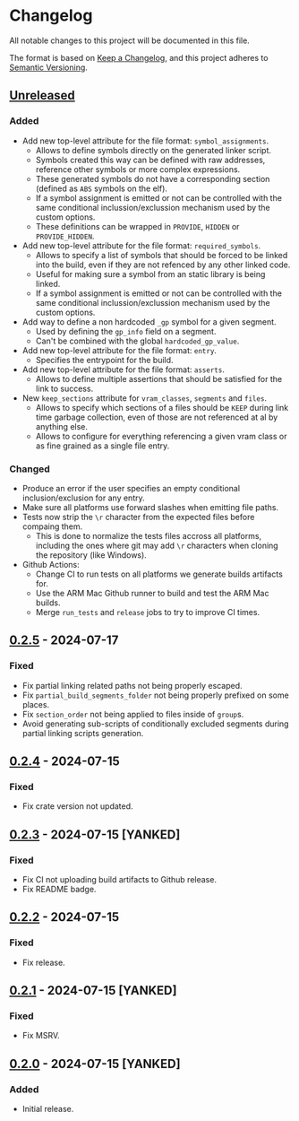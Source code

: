 # Changelog

All notable changes to this project will be documented in this file.

The format is based on [Keep a Changelog](https://keepachangelog.com/en/1.1.0/),
and this project adheres to [Semantic Versioning](https://semver.org/spec/v2.0.0.html).

## [Unreleased]

### Added

- Add new top-level attribute for the file format: `symbol_assignments`.
  - Allows to define symbols directly on the generated linker script.
  - Symbols created this way can be defined with raw addresses, reference other
    symbols or more complex expressions.
  - These generated symbols do not have a corresponding section (defined as
    `ABS` symbols on the elf).
  - If a symbol assignment is emitted or not can be controlled with the same
    conditional inclussion/exclussion mechanism used by the custom options.
  - These definitions can be wrapped in `PROVIDE`, `HIDDEN` or `PROVIDE_HIDDEN`.
- Add new top-level attribute for the file format: `required_symbols`.
  - Allows to specify a list of symbols that should be forced to be linked into
    the build, even if they are not refenced by any other linked code.
  - Useful for making sure a symbol from an static library is being linked.
  - If a symbol assignment is emitted or not can be controlled with the same
    conditional inclussion/exclussion mechanism used by the custom options.
- Add way to define a non hardcoded `_gp` symbol for a given segment.
  - Used by defining the `gp_info` field on a segment.
  - Can't be combined with the global `hardcoded_gp_value`.
- Add new top-level attribute for the file format: `entry`.
  - Specifies the entrypoint for the build.
- Add new top-level attribute for the file format: `asserts`.
  - Allows to define multiple assertions that should be satisfied for the link
    to success.
- New `keep_sections` attribute for `vram_classes`, `segments` and `files`.
  - Allows to specify which sections of a files should be `KEEP` during link
    time garbage collection, even of those are not referenced at al by anything
    else.
  - Allows to configure for everything referencing a given vram class or as
    fine grained as a single file entry.

### Changed

- Produce an error if the user specifies an empty conditional
  inclusion/exclusion for any entry.
- Make sure all platforms use forward slashes when emitting file paths.
- Tests now strip the `\r` character from the expected files before compaing
  them.
  - This is done to normalize the tests files accross all platforms, including
    the ones where git may add `\r` characters when cloning the repository
    (like Windows).
- Github Actions:
  - Change CI to run tests on all platforms we generate builds artifacts for.
  - Use the ARM Mac Github runner to build and test the ARM Mac builds.
  - Merge `run_tests` and `release` jobs to try to improve CI times.

## [0.2.5] - 2024-07-17

### Fixed

- Fix partial linking related paths not being properly escaped.
- Fix `partial_build_segments_folder` not being properly prefixed on some places.
- Fix `section_order` not being applied to files inside of `group`s.
- Avoid generating sub-scripts of conditionally excluded segments during partial
  linking scripts generation.

## [0.2.4] - 2024-07-15

### Fixed

- Fix crate version not updated.

## [0.2.3] - 2024-07-15 [YANKED]

### Fixed

- Fix CI not uploading build artifacts to Github release.
- Fix README badge.

## [0.2.2] - 2024-07-15

### Fixed

- Fix release.

## [0.2.1] - 2024-07-15 [YANKED]

### Fixed

- Fix MSRV.

## [0.2.0] - 2024-07-15 [YANKED]

### Added

- Initial release.

[unreleased]: https://github.com/decompals/slinky/compare/0.2.5...main

[0.2.5]: https://github.com/Decompollaborate/spimdisasm/compare/0.2.4...0.2.5
[0.2.4]: https://github.com/Decompollaborate/spimdisasm/compare/0.2.3...0.2.4
[0.2.3]: https://github.com/Decompollaborate/spimdisasm/compare/0.2.2...0.2.3
[0.2.2]: https://github.com/Decompollaborate/spimdisasm/compare/0.2.1...0.2.2
[0.2.1]: https://github.com/Decompollaborate/spimdisasm/compare/0.2.0...0.2.1
[0.2.0]: https://github.com/decompals/slinky/releases/tag/0.2.0
